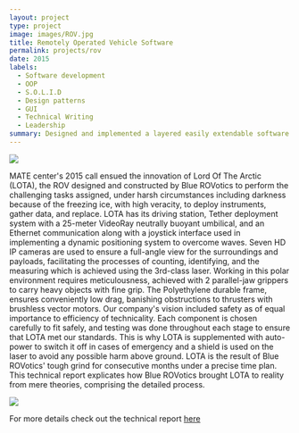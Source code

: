 ```yaml
---
layout: project
type: project
image: images/ROV.jpg
title: Remotely Operated Vehicle Software
permalink: projects/rov
date: 2015
labels:
  - Software development
  - OOP
  - S.O.L.I.D
  - Design patterns
  - GUI
  - Technical Writing
  - Leadership
summary: Designed and implemented a layered easily extendable software for controlling the ROV in C#.
---
```


<img class="ui large centre floated rounded image" src="/images/sidrov.jpg">

MATE center's 2015 call ensued the innovation of Lord Of The Arctic (LOTA), the ROV designed and constructed
by Blue ROVotics to perform the challenging tasks assigned, under harsh circumstances including darkness because
of the freezing ice, with high veracity, to deploy instruments, gather data, and replace. LOTA has its driving station,
Tether deployment system with a 25-meter VideoRay neutrally buoyant umbilical, and an Ethernet communication
along with a joystick interface used in implementing a dynamic positioning system to overcome waves. Seven HD IP
cameras are used to ensure a full-angle view for the surroundings and payloads, facilitating the processes of counting,
identifying, and the measuring which is achieved using the 3rd-class laser. Working in this polar environment requires
meticulousness, achieved with 2 parallel-jaw grippers to carry heavy objects with fine grip. The Polyethylene durable
frame, ensures conveniently low drag, banishing obstructions to thrusters with brushless vector motors.
Our company's vision included safety as of equal importance to efficiency of technicality. Each component is chosen
carefully to fit safely, and testing was done throughout each stage to ensure that LOTA met our standards. This is why
LOTA is supplemented with auto-power to switch it off in cases of emergency and a shield is used on the laser to avoid
any possible harm above ground. LOTA is the result of Blue ROVotics' tough grind for consecutive months under a
precise time plan. This technical report explicates how Blue ROVotics brought LOTA to reality from mere theories,
comprising the detailed process.

<img class="ui large centre floated rounded image" src="/images/flowchartrov.jpg">

For more details check out the technical report [here](https://drive.google.com/open?id=0B-VhYYVAauuFQkJYVk9naVpuTlk)
